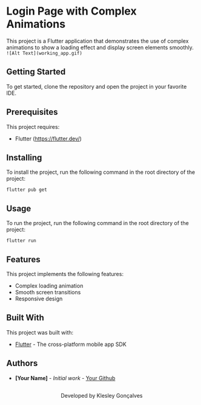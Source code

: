 # Login Page with Complex Animations

This project is a Flutter application that demonstrates the use of complex animations to show a loading effect and display screen elements smoothly. 
`![Alt Text](working_app.gif)`

## Getting Started

To get started, clone the repository and open the project in your favorite IDE.

## Prerequisites

This project requires:

* Flutter (https://flutter.dev/) 

## Installing

To install the project, run the following command in the root directory of the project:

```
flutter pub get
```

## Usage

To run the project, run the following command in the root directory of the project:

```
flutter run
```

## Features

This project implements the following features:

* Complex loading animation
* Smooth screen transitions
* Responsive design

## Built With

This project was built with: 

* [Flutter](https://flutter.dev/) - The cross-platform mobile app SDK

## Authors

* **[Your Name]** - *Initial work* - [Your Github](https://github.com/your-username)

##
<p align="center">Developed by Klesley Gonçalves</p>